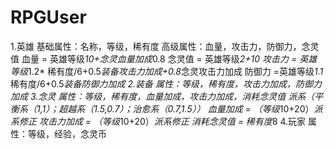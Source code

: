 # RPGUser

1.英雄
基础属性：名称，等级，稀有度
高级属性：血量，攻击力，防御力，念灵值
血量 = 英雄等级*10+念灵血量加成*0.8
念灵值 = 英雄等级*2+10
攻击力 = 英雄等级*1.2* 稀有度/6+0.5*装备攻击力加成+0.8*念灵攻击力加成
防御力 =英雄等级*1.1* 稀有度/6+0.5*装备防御力加成
2.装备
属性：等级，稀有度，攻击力加成，防御力加成
3.念灵
属性：等级，稀有度，血量加成，攻击力加成，消耗念灵值
派系（平衡系（1,1）；超越系（1.5,0.7）；治愈系（0.7,1.5））
血量加成 = （等级*10+20）*派系修正
攻击力加成 = （等级*10+20）*派系修正
消耗念灵值 = 稀有度*8
4.玩家
属性：等级，经验，念灵币
